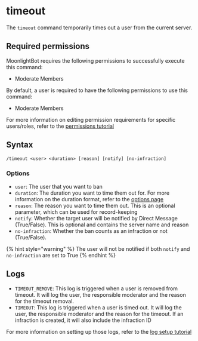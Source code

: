# timeout

The `timeout` command temporarily times out a user from the current server.

## Required permissions

MoonlightBot requires the following permissions to successfully execute this command:

* Moderate Members

By default, a user is required to have the following permissions to use this command:

* Moderate Members

For more information on editing permission requirements for specific users/roles, refer to the [permissions tutorial](/start-up/permission-tutorial.md)

## Syntax

```text
/timeout <user> <duration> [reason] [notify] [no-infraction]
```

### Options

* `user`: The user that you want to ban
* `duration`: The duration you want to time them out for. For more information on the duration format, refer to the [options page](/start-up/options.md#durations)
* `reason`: The reason you want to time them out. This is an optional parameter, which can be used for record-keeping
* `notify`: Whether the target user will be notified by Direct Message (True/False). This is optional and contains the server name and reason
* `no-infraction`: Whether the ban counts as an infraction or not (True/False).

{% hint style="warning" %}
The user will not be notified if both `notify` and `no-infraction` are set to True
{% endhint %}

## Logs

* `TIMEOUT_REMOVE`: This log is triggered when a user is removed from timeout. It will log the user, the responsible moderator and the reason for the timeout removal.
* `TIMEOUT`: This log is triggered when a user is timed out. It will log the user, the responsible moderator and the reason for the timeout. If an infraction is created, it will also include the infraction ID

For more information on setting up those logs, refer to the [log setup tutorial](/README.md#logging)
